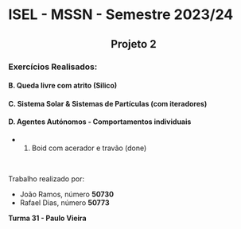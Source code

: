 # ISEL - MSSN - Semestre 2023/24
##  <center> Projeto 2 </center>

### Exercícios Realisados:
#### B. Queda livre com atrito (Silico)
#### C. Sistema Solar & Sistemas de Partículas (com iteradores)
#### D. Agentes Autónomos - Comportamentos individuais
* 1. Boid com acerador e travão (done)

<br>

Trabalho realizado por:
* João Ramos, número <b> 50730 </b>
* Rafael Dias, número <b> 50773 </b>

<b> Turma 31 - Paulo Vieira </b>

